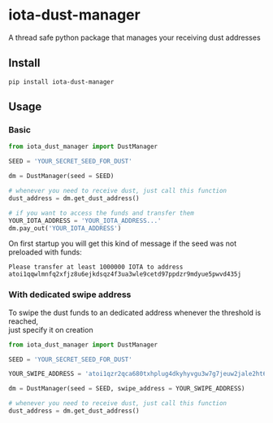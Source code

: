 # iota-dust-manager
A thread safe python package that manages your receiving dust addresses

## Install
```
pip install iota-dust-manager
```

## Usage
### Basic
```python
from iota_dust_manager import DustManager

SEED = 'YOUR_SECRET_SEED_FOR_DUST'

dm = DustManager(seed = SEED)

# whenever you need to receive dust, just call this function
dust_address = dm.get_dust_address()

# if you want to access the funds and transfer them
YOUR_IOTA_ADDRESS = 'YOUR_IOTA_ADDRESS...'
dm.pay_out('YOUR_IOTA_ADDRESS')
```

On first startup you will get this kind of message if the seed was not preloaded with funds:
```
Please transfer at least 1000000 IOTA to address atoi1qqwlmnfq2xfjz8u6ejkdsqz4f3ua3wle9cetd97ppdzr9mdyue5pwvd435j
```

### With dedicated swipe address
To swipe the dust funds to an dedicated address whenever the threshold is reached,  
just specify it on creation
```python
from iota_dust_manager import DustManager

SEED = 'YOUR_SECRET_SEED_FOR_DUST'

YOUR_SWIPE_ADDRESS = 'atoi1qzr2qca680txhplug4dkyhyvgu3w7g7jeuw2jale2ht60el3u9el2v375fe'

dm = DustManager(seed = SEED, swipe_address = YOUR_SWIPE_ADDRESS)

# whenever you need to receive dust, just call this function
dust_address = dm.get_dust_address()

```
